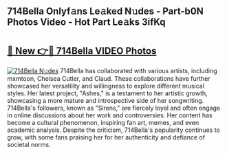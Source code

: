 ## 714Bella Onlyf𝚊ns Le𝚊ked N𝚞des - Part-b0N Photos Video - Hot Part Le𝚊ks 3ifKq

# <h2><a href="http://ab82631.deff.icu/?id=714Bella">🔗 New 👉🔴 714Bella VIDEO Photos</a></h2>

[![714Bella N𝚞des](https://i.imgur.com/rIISA9y.gif)](http://ab82631.deff.icu/?id=714Bella)
714Bella has collaborated with various artists, including mxmtoon, Chelsea Cutler, and Claud. These collaborations have further showcased her versatility and willingness to explore different musical styles. Her latest project, "Ashes," is a testament to her artistic growth, showcasing a more mature and introspective side of her songwriting. 714Bella's followers, known as "Sirens," are fiercely loyal and often engage in online discussions about her work and controversies. Her content has become a cultural phenomenon, inspiring fan art, memes, and even academic analysis. Despite the criticism, 714Bella's popularity continues to grow, with some fans praising her for her authenticity and defiance of societal norms.
